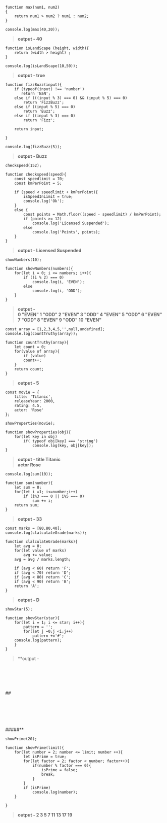 ```
function max(num1, num2)
{
    return num1 > num2 ? num1 : num2;
}

console.log(max(40,20));
```

> **output -  40**

```
function isLandScape (height, width){
    return (width > height) ;
}

console.log(isLandScape(10,50));
```

> **output - true**
```
function fizzBuzz(input){
    if (typeof(input) !== 'number')
       return 'NaN';
    else if (((input % 3) === 0) && (input % 5) === 0)
        return 'FizzBuzz';
    else if ((input % 5) === 0)
        return 'Buzz';
    else if ((input % 3) === 0)
        return 'Fizz';
    
    return input;  
    
}

console.log(fizzBuzz(5));
```
> **output - Buzz**
```
checkspeed(152);

function checkspeed(speed){
    const speedlimit = 70;
    const kmPerPoint = 5;
    
    if (speed < speedlimit + kmPerPoint){
        isSpeedInLimit = true;
        console.log('Ok');
    }
    else {
        const points = Math.floor((speed - speedlimit) / kmPerPoint);
        if (points >= 12)
            console.log('Licensed Suspended');
        else 
            console.log('Points', points);   
    }  
}
```
> **output - Licensed Suspended**

```
showNumbers(10);

function showNumbers(numbers){
    for(let i = 0; i <= numbers; i++){
        if ((i % 2) === 0)
            console.log(i, 'EVEN');
        else
            console.log(i, 'ODD');
    }
}
```
> **output -   
0 "EVEN"
1 "ODD"
2 "EVEN"
3 "ODD"
4 "EVEN"
5 "ODD"
6 "EVEN"
7 "ODD"
8 "EVEN"
9 "ODD"
10 "EVEN"**

```
const array = [1,2,3,4,5,'',null,undefined];
console.log(countTruthy(array));

function countTruthy(array){
    let count = 0;
    for(value of array){
        if (value)
        count++;
    }
    return count;
}
```
> **output - 5**
```
const movie = {
    title: 'Titanic',
    releaseYear: 2000,
    rating: 4.5,
    actor: 'Rose'
};

showProperties(movie);

function showProperties(obj){
    for(let key in obj)
        if( typeof obj[key] === 'string')
            console.log(key, obj[key]);
}
```
> **output -  title Titanic <br>
              actor Rose**
```
console.log(sum(10));

function sum(number){
    let sum = 0;
    for(let i =1; i<=number;i++)
        if (i%3 === 0 || i%5 === 0)
            sum += i;
    return sum;
}
```
> **output - 33**
```
const marks = [80,80,40];
console.log(clalculateGrade(marks));

function clalculateGrade(marks){
    let avg = 0;
    for(let value of marks)
        avg += value;
    avg = avg / marks.length;
    
    if (avg < 60) return 'F';
    if (avg < 70) return 'D';
    if (avg < 80) return 'C';
    if (avg < 90) return 'B';
    return 'A';
}
```
> **output - D**
```
showStar(5);

function showStar(star){
    for(let i = 1; i <= star; i++){
        pattern = '';
        for(let j =0;j <i;j++)
            pattern +='#';
    console.log(pattern);
    }
}
```
> **output - 
# <br>
##<br>
### <br>
#### <br>
#####**
```
showPrime(20);

function showPrime(limit){
    for(let number = 2; number <= limit; number ++){
        let isPrime = true;
        for(let factor = 2; factor < number; factor++){
            if(number % factor === 0){
                isPrime = false;
                break;
            }
        }
        if (isPrime)
            console.log(number);
    }

}
```
> **output - 2
3
5
7
11
13
17
19**
